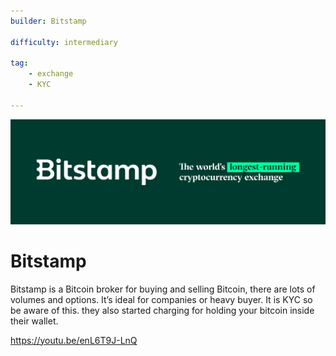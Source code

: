 ```yaml
---
builder: Bitstamp

difficulty: intermediary 

tag: 
    - exchange
    - KYC
    
---
```

 ![cover](assets\0.png)

# Bitstamp

Bitstamp is a Bitcoin broker for buying and selling Bitcoin, there are lots of volumes and options. It’s ideal for companies or heavy buyer. It is KYC so be aware of this. they also started charging for holding your bitcoin inside their wallet. 

https://youtu.be/enL6T9J-LnQ